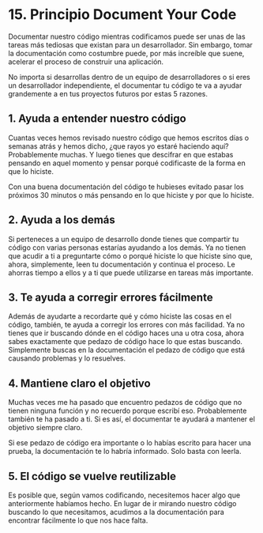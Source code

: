 
# 15. Principio Document Your Code

Documentar nuestro código mientras codificamos puede ser unas de las tareas más tediosas que existan para un desarrollador. Sin embargo, tomar la documentación como costumbre puede, por más increíble que suene, acelerar el proceso de construir una aplicación.

No importa si desarrollas dentro de un equipo de desarrolladores o si eres un desarrollador independiente, el documentar tu código te va a ayudar grandemente a en tus proyectos futuros por estas 5 razones.

## 1. Ayuda a entender nuestro código

Cuantas veces hemos revisado nuestro código que hemos escritos días o semanas atrás y hemos dicho, ¿que rayos yo estaré haciendo aquí? Probablemente muchas. Y luego tienes que descifrar en que estabas pensando en aquel momento y pensar porqué codificaste de la forma en que lo hiciste.

Con una buena documentación del código te hubieses evitado pasar los próximos 30 minutos o más pensando en lo que hiciste y por que lo hiciste.

## 2. Ayuda a los demás

Si perteneces a un equipo de desarrollo donde tienes que compartir tu código con varias personas estarías ayudando a los demás. Ya no tienen que acudir a ti a preguntarte cómo o porqué hiciste lo que hiciste sino que, ahora, simplemente, leen tu documentación y continua el proceso. Le ahorras tiempo a ellos y a ti que puede utilizarse en tareas más importante.

## 3. Te ayuda a corregir errores fácilmente

Además de ayudarte a recordarte qué y cómo hiciste las cosas en el código, también, te ayuda a corregir los errores con más facilidad. Ya no tienes que ir buscando dónde en el código haces una u otra cosa, ahora sabes exactamente que pedazo de código hace lo que estas buscando. Simplemente buscas en la documentación el pedazo de código que está causando problemas y lo resuelves.

## 4. Mantiene claro el objetivo

Muchas veces me ha pasado que encuentro pedazos de código que no tienen ninguna función y no recuerdo porque escribí eso. Probablemente también te ha pasado a ti. Si es así, el documentar te ayudará a mantener el objetivo siempre claro.

Si ese pedazo de código era importante o lo habías escrito para hacer una prueba, la documentación te lo habría informado. Solo basta con leerla.

## 5. El código se vuelve reutilizable

Es posible que, según vamos codificando, necesitemos hacer algo que anteriormente habíamos hecho. En lugar de ir mirando nuestro código buscando lo que necesitamos, acudimos a la documentación para encontrar fácilmente lo que nos hace falta.
